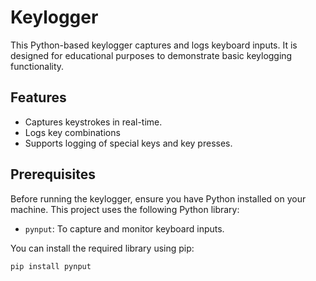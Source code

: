 # Keylogger

This Python-based keylogger captures and logs keyboard inputs. It is designed for educational purposes to demonstrate basic keylogging functionality.

## Features

- Captures keystrokes in real-time.
- Logs key combinations 
- Supports logging of special keys and key presses.

## Prerequisites

Before running the keylogger, ensure you have Python installed on your machine. This project uses the following Python library:

- `pynput`: To capture and monitor keyboard inputs.

You can install the required library using pip:

```bash
pip install pynput
